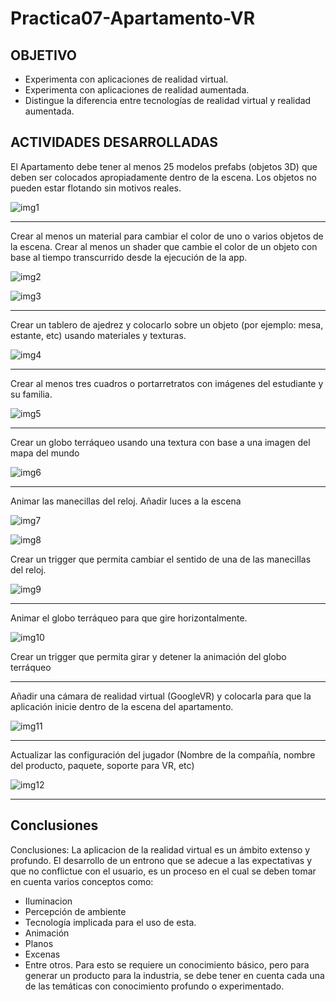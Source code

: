 # Practica07-Apartamento-VR
## OBJETIVO

- Experimenta con aplicaciones de realidad virtual.
- Experimenta con aplicaciones de realidad aumentada.
- Distingue la diferencia entre tecnologías de realidad virtual y realidad aumentada.

## ACTIVIDADES DESARROLLADAS

El Apartamento debe tener al menos 25 modelos prefabs (objetos 3D) que deben ser colocados apropiadamente dentro de la escena. Los objetos no pueden estar flotando sin motivos reales.

![img1](imagenesinforme7/informe71.png)

***

Crear al menos un material para cambiar el color de uno o varios objetos de la escena.
Crear al menos un shader que cambie el color de un objeto con base al tiempo transcurrido desde la ejecución de la app.

![img2](imagenesinforme7/informe72.png)

![img3](imagenesinforme7/informe73.png)

***

Crear un tablero de ajedrez y colocarlo sobre un objeto (por ejemplo: mesa, estante, etc) usando materiales y texturas.

![img4](imagenesinforme7/informe74.png)

***

Crear al menos tres cuadros o portarretratos con imágenes del estudiante y su familia.

![img5](imagenesinforme7/informe75.png)

***

Crear un globo terráqueo usando una textura con base a una imagen del mapa del mundo

![img6](imagenesinforme7/informe76.png)

***

Animar las manecillas del reloj.
Añadir luces a la escena

![img7](imagenesinforme7/informe77.png)

![img8](imagenesinforme7/informe78.png)

Crear un trigger que permita cambiar el sentido de una de las manecillas del reloj.

![img9](imagenesinforme7/informe79.png)

***

Animar el globo terráqueo para que gire horizontalmente.

![img10](imagenesinforme7/informe710.png)

Crear un trigger que permita girar y detener la animación del globo terráqueo

***

Añadir una cámara de realidad virtual (GoogleVR) y colocarla para que la aplicación inicie dentro de la escena del apartamento.

![img11](imagenesinforme7/informe711.png)

***

Actualizar las configuración del jugador (Nombre de la compañía, nombre del producto, paquete, soporte para VR, etc)

![img12](imagenesinforme7/informe712.png)

***

## Conclusiones

Conclusiones:
La aplicacion de la realidad virtual es un ámbito extenso y profundo. El desarrollo de un entrono que se adecue a las expectativas y que no conflictue con el usuario, es un proceso en el cual se deben tomar en cuenta varios conceptos como:
- Iluminacion
- Percepción de ambiente
-	Tecnología implicada para el uso de esta.
-	Animación
-	Planos
-	Excenas
-	Entre otros.
Para esto se requiere un conocimiento básico, pero para generar un producto para la industria, se debe tener en cuenta cada una de las temáticas con conocimiento profundo o experimentado.


